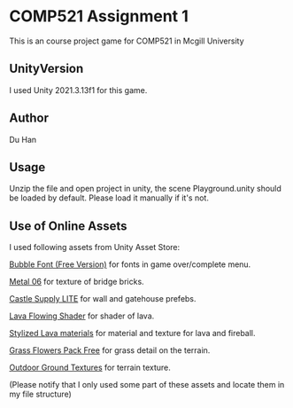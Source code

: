# COMP521 Assignment 1

This is an course project game for COMP521 in Mcgill University

## UnityVersion

I used Unity 2021.3.13f1 for this game.

## Author

Du Han

## Usage

Unzip the file and open project in unity, the scene Playground.unity should be loaded by default. Please load it manually if it's not.

## Use of Online Assets

I used following assets from Unity Asset Store:

[Bubble Font (Free Version)](https://assetstore.unity.com/packages/2d/fonts/bubble-font-free-version-24987) for fonts in game over/complete menu.

[Metal 06](https://assetstore.unity.com/packages/2d/textures-materials/metals/metal-06-23812) for texture of bridge bricks.

[Castle Supply LITE](https://assetstore.unity.com/packages/3d/environments/fantasy/castle-supply-lite-23699) for wall and gatehouse prefebs.

[Lava Flowing Shader](https://assetstore.unity.com/packages/vfx/shaders/lava-flowing-shader-33635) for shader of lava.

[Stylized Lava materials](https://assetstore.unity.com/packages/2d/textures-materials/stylized-lava-materials-180943) for material and texture for lava and fireball.

[Grass Flowers Pack Free](https://assetstore.unity.com/packages/2d/textures-materials/nature/grass-flowers-pack-free-138810) for grass detail on the terrain.

[Outdoor Ground Textures](https://assetstore.unity.com/packages/2d/textures-materials/floors/outdoor-ground-textures-12555) for terrain texture.

(Please notify that I only used some part of these assets and locate them in my file structure)
